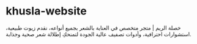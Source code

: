 # khusla-website
خصلة الريم | متجر متخصص في العناية بالشعر بجميع أنواعه، نقدم زيوت طبيعية، استشوارات احترافية، وأدوات تصفيف عالية الجودة لتمنحكِ إطلالة شعر صحية وجذابة.
